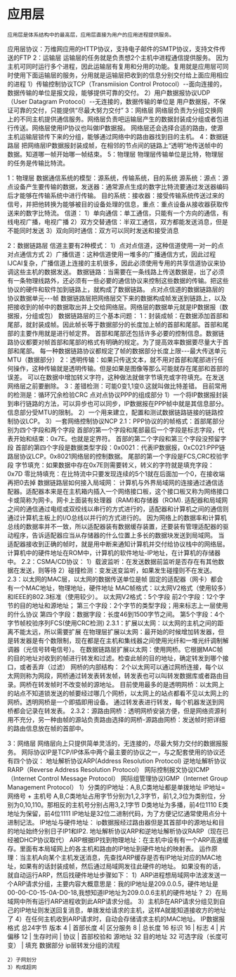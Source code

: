 
# 应用层
```
应用层是体系结构中的最高层，应用层直接为用户的应用进程提供服务。
``` 
应用层协议：万维网应用的HTTP协议，支持电子邮件的SMTP协议，支持文件传送的FTP
2：运输层
运输层的任务就是负责想2个主机中进程通信提供服务。
因为主机可同时运行多个进程，因此运输层有复用和分用的功能。复用就是应用层可同时使用下面运输层的服务，分用就是运输层把收到的信息分别交付给上面应用相应的进程
1）传输控制协议TCP（Transmiision Control Protocol）--面向连接的，数据传输的单位是报文段，能够提供可靠的交付。
2）用户数据报协议UDP（User Datagram Protocol）--无连接的，数据传输的单位是 用户数据报，不保证可靠的交付，只能提供“尽最大努力交付”
3：网络层
网络层负责为分组交换网上的不同主机提供通信服务。网络层负责吧运输层产生的数据封装成分组或者包进行传送。网络层使用IP协议也叫做IP数据报。
网络层还会选择合适的路由，使源主机运输层锁传下来的分组，能够通过网络中的路由器找到目的主机。
4：数据链路层
把网络层IP数据报封装成帧，在相邻的节点间的链路上“透明”地传送帧中的数据。知道哪一帧开始哪一帧结束。
5：物理层
物理层传输单位是比特，物理层的任务是传输比特流。


1：物理层
数据通信系统的模型：源系统，传输系统，目的系统
源系统：源点：源点设备产生要传输的数据，发送器：通常源点生成的数字比特流要通过发送器编码后才能够在传输系统中进行传输。
目的系统：接收器：接受传输系统传送过来的信号，并把他转换为能够被目的设备处理的信息，重点：重点设备从接收器获取传送来的数字比特流。
信道：
1）单向通信：单工通信，只能有一个方向的通信，有线电视广播，电视广播
2）双方交替通信：半双工通信，双方都能发送消息，但是不能同时发送
3）双向同时通信：双方可以同时发送和接受消息

2：数据链路层
信道主要有2种模式：
1）点对点信道，这种信道使用一对一的点对点通信方式
2）广播信道：这种信道使用一堆多的广播通信方式，因此过程IJCAI复杂，广播信道上连接的主机很多，因此必须使用专用的共享信道协议来协调这些主机的数据发送。
数据链路：当需要在一条线路上传送数据是，出了必须有一条物理线路外，还必须有一些必要的通信协议来控制这些数据的传输。把这些协议的硬件和软件加到链路上，就构成了数据链路。
点对点信道的数据链路层的协议数据单元---帧
数据链路层把网络层交下来的数据构成帧发送到链路上，以及把接收到的帧中的数据取出并上交给网络层。网络层的数据单元就是IP数据报（数据报，分组或包）
数据链路层的三个基本问题：
1：封装成帧：在数据添加首部和尾部，就封装成帧。因此帧长等于数据部分的长度加上帧的首部和尾部。首部和尾部的主要作用就是进行帧定界。
首部和尾部还包括许多必要的控制信息。数据链路协议都要对帧首部和尾部的格式有明确的规定。为了提高效率数据要尽量大于首部和尾部。
每一种数据链路协议都规定了帧的数据部分长度上限---最大传送单元MTU（数据部分）
2：透明传输：如果只传送文本，就不用对首部和尾部进行任何操作，这种传输就是透明传输。但是如果是图像等那么可能就存在尾部和首部的误差。
可以在数据中增加转义字符，这种做法就做字节填充或字符填充。在发送网络层之前要删除。
3：差错检测：可能0变1,1变0.这就叫做比特差错。
目前常用的检测是：循环冗余检验CRC
点对点协议PPP的组成部分
1）一个将IP数据报封装到串行链路的方法，可以异步也可以同步，IP数据报在PPP帧中就是其信息部分。信息部分受MTU的限制。
2）一个用来建立，配置和测试数据链路链接的链路控制协议LCP。
3）一套网络控制协议NCP
2.1：PPP协议的的帧格式：首部尾部分别为四个字段和两个字段
首部的第一个字段和尾部最后一个字段是标志字段，代表开始和结束：0x7E。也就是定界符。
首部的第二个字段和第三个字段没预留字段
首部的第四个字段是数据类型字段：0x0021：代表IP数据报，0xC021:PPP链路层协议LCP。0x8021网络层的控制数据。
尾部的第一个字段是FCS,CRC校验字段
字节填充：如果数据中存在0x7E则需要转义，转义的字符就是填充字段：0x7D
零比特填充：在比特流中只要发现连续的5个1就在后面加一个0，在接收端再把0去掉
数据链路层如何接入局域网：
计算机与外界局域网的连接通过通信适配器。适配器本来是在主机箱内插入一个网络接口板，这个接口板又称为网络接口卡或简称为网卡。网卡上面装有处理器（RAM)和存储器（ROM).
适配器和局域网之间的通信通过电缆或双绞线以串行的方式进行的，适配器和计算机之间的通信则通过计算机主板上的I/O总线以并行的方式进行的。
因为网络上的数据率和计算机总线的数据率并不一致，所以适配器装有数据缓存装置，还要装有管理适配器的驱动程序，告诉适配器应当从存储器的什么位置上多长的数据块发送到局域网。
当适配器接收到正确的帧时，就是用中断来通知计算机并交付给协议栈中的网络层。
计算机中的硬件地址在ROM中，计算机的软件地址-IP地址，在计算机的存储器中。
2.2：CSMA/CD协议：
	1）载波监听：在发送数据前监听是否存在有其他数据在发送，则等待
	2）碰撞检测：变发送变监听，如果发生碰撞则不在发送。
2.3：以太网的MAC层，以太网的数据传送单位是帧
	固定的适配器（网卡）都会有一个MAC地址，物理地址，硬件地址
	MAC帧格式：以太网V2格式（使用较多）和IEEE的802.3标准（使用较少）。
	以太网V2格式：5个字段
	前2个字段：12个字节的目的地址和源地址；
	第三个字段：2个字节的类型字段；用来标志上一层使用的什么协议
	第四个字段：数据字段：长度46到1500字节之间。
	第5个字段：4个字节帧校验序列FCS(使用CRC检测)
	2.3.1：扩展以太网：以太网的主机之间的距离不能太远，所以需要扩展
	在物理层扩展以太网：最开始的时候增加转发器，但是转发器是有个数限制，现在都是在主机和集线器之间使用光纤和一堆光纤调制解调器（光信号转电信号）。
	在数据链路层扩展以太网：使用网桥。它根据MAC帧的目的地址对收到的帧进行转发和过滤。检查此帧的目的地址，确定转发到哪个接口，或者丢弃（过滤）
	网桥的内部结构：
	2个以太网可以通过网桥连接，每个以太网则称为网段，网桥通过转发表转发帧，转发表也可以叫转发数据库或者路由目录。网桥在转发帧时不改变帧的源地址。
	目前使用最多的是透明网桥：以太网上的站点不知道锁发送的帧要经过哪几个网桥，以太网上的站点都看不见以太网上的网桥。透明网桥是一个即插即用设备。
	通过转发表进行转发，每个机器发送到网桥都会记录在转发表。
	2.3.2：源路由网桥：透明网桥安装方便，但是网络资源利用不充分，另一种由帧的源站负责路由选择的网桥-源路由网桥：发送帧时把详细的路由信息放在帧的首部中。

3：网络层
网络层向上只提供简单灵活的，无连接的，尽最大努力交付的数据报服务。
	网际协议IP是TCP/IP体系中两个最主要的协议之一，与之配套使用的协议还有四个协议：
	地址解析协议ARP(Address Resolution Protocol)
	逆地址解析协议RARP（Reverse Address Resolution Protocol）
	网际控制报文协议ICMP（Internet Control Message Protocol）
	网际组管理协议IGMP（Internet Group Management Protocol）
	1）分类的IP地址：A,B,C类地址都是单拨地址
		IP地址=网络号 + 主机号
		A,B,C类地址占用字节分别为1,2,3字节，前1,2,3位为类别位，分别为0,10,110。那相反的主机号分别占用3,2,1字节
		D类地址为多播，前4位1110
		E类地址为保留，前4位1111
		IP地址是32位二进制代码，为了方便记忆通常使用点分十进制记法。
		IP地址与硬件地址：
		ip数据报经过路由器但是其首部中的源地址和目的地址始终分别日子IP1和IP2.
		地址解析协议ARP和逆地址解析协议RARP（现在已经被DHCP协议取代）
		ARP根据IP找到物理地址：在主机中设有有一个ARP高速缓存。里面有本局域网上的各主机和路由的IP地址到硬件地址的映射表。
		运作原理：当主机A向某个主机发送消息，先查找ARP缓存是否有IP地址对应的MAC地址，如果有的话封装成帧，然后通过局域网发往此硬件的地址。
		如果没有的话，就自动运行ARP，然后找硬件地址步骤如下：
		1）ARP进程想局域网中法波发送一个ARP请求分组，主要内容大概意思是：我的IP地址是209.0.0.5，硬件地址是00-00-C0-15-0A-D0-18,我想知道IP地址为209.0.0.6主机的硬件地址？
		2）在局域网中所有运行ARP进程收到此ARP请求分组。
		3）主机B在ARP请求分组见到自己的IP地址则发送回复消息，单拨发给请求的主机，这样A就能知道接收方的地址了
		4）在任何主机收到ARP请求时，自动会存储请求主机的MAC地址。
		IP数据报格式 总24字节
		版本 4  | 首部长度 4| 区分服务 8 | 总长度 16
					标识 16              | 标志 4    | 片偏移 12  |
		生存时间       | 协议 			 | 首部校验和 
		源地址 32
		目的地址 32
		可选字段（长度可变） | 填充
		数据部分
		ip层转发分组的流程
		
		
	2）子网划分
	3）构成超网
	


	


























